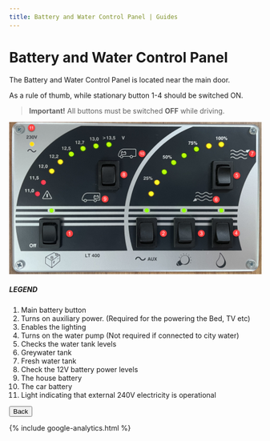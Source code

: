 ```yaml
---
title: Battery and Water Control Panel | Guides 
---
```


<link href="../styles/custom.css" rel="stylesheet" />

# Battery and Water Control Panel
The Battery and Water Control Panel is located near the main door. 

As a rule of thumb, while stationary button 1-4  should be switched ON.

>**Important!** All buttons must be switched **OFF** while driving.

![control panel](images/control-panel.png)

##### LEGEND
1. Main battery button
2. Turns on auxiliary power. (Required for the powering the Bed, TV etc)
3. Enables the lighting
4. Turns on the water pump (Not required if connected to city water)
5. Checks the water tank levels
6. Greywater tank
7. Fresh water tank
8. Check the 12V battery power levels
9. The house battery
10. The car battery
11. Light indicating that external 240V electricity is operational

<a href="/#guides"><button class="nav-button"><i class="arrow arrow-left"></i> Back</button></a>

{% include google-analytics.html %}
